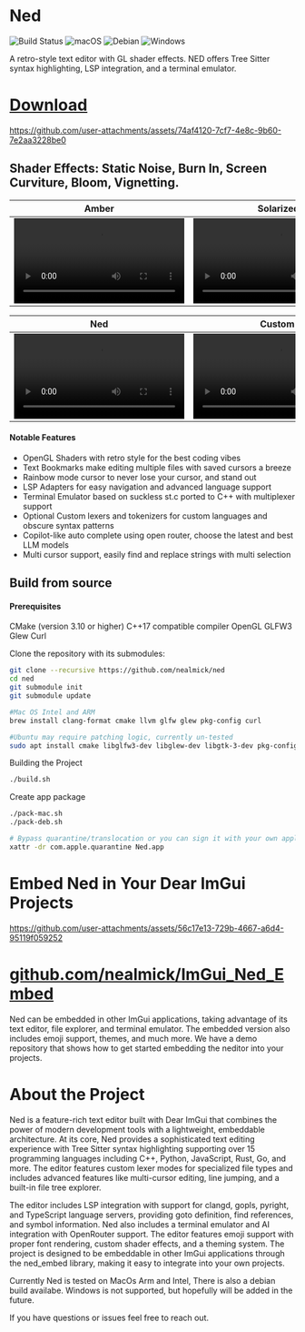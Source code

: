 # Ned 
<img src="https://github.com/nealmick/ned/actions/workflows/pack-app.yml/badge.svg" alt="Build Status">  ![macOS](https://img.shields.io/badge/macOS-✓-success?logo=apple&logoColor=white)  ![Debian](https://img.shields.io/badge/Debian-✓-success?logo=debian&logoColor=white)  ![Windows](https://img.shields.io/badge/Windows-✗%20coming%20soon-red?logo=microsoft&logoColor=white)

A retro-style text editor with GL shader effects. NED offers Tree Sitter syntax highlighting, LSP integration, and a terminal emulator.


# [Download](https://github.com/nealmick/ned/releases)

https://github.com/user-attachments/assets/74af4120-7cf7-4e8c-9b60-7e2aa3228be0

## Shader Effects:  Static Noise, Burn In, Screen Curviture, Bloom, Vignetting. 
| Amber | Solarized |
|---------|---------|
| <video src="https://github.com/user-attachments/assets/1461119f-8eef-4fe0-8564-c49ab1d0b227" width="300"></video> | <video src="https://github.com/user-attachments/assets/465204eb-cd81-4621-8a03-e5319b8a9103" width="300"></video> |

| Ned | Custom |
|---------|---------|
| <video src="https://github.com/user-attachments/assets/9f352517-2c51-4fa2-a008-84c254175326" width="300"></video> | <video src="https://github.com/user-attachments/assets/86c6810e-2507-440c-80cd-467df04483ce" width="300"></video> |




#### Notable Features
- OpenGL Shaders with retro style for the best coding vibes
- Text Bookmarks make editing multiple files with saved cursors a breeze
- Rainbow mode cursor to never lose your cursor, and stand out
- LSP Adapters for easy navigation and advanced language support
- Terminal Emulator based on suckless st.c ported to C++ with multiplexer support
- Optional Custom lexers and tokenizers for custom languages and obscure syntax patterns
- Copilot-like auto complete using open router, choose the latest and best LLM models
- Multi cursor support, easily find and replace strings with multi selection



## Build from source
#### Prerequisites
CMake (version 3.10 or higher)
C++17 compatible compiler
OpenGL
GLFW3
Glew
Curl

Clone the repository with its submodules:
```sh
git clone --recursive https://github.com/nealmick/ned
cd ned
git submodule init
git submodule update

#Mac OS Intel and ARM
brew install clang-format cmake llvm glfw glew pkg-config curl

#Ubuntu may require patching logic, currently un-tested
sudo apt install cmake libglfw3-dev libglew-dev libgtk-3-dev pkg-config build-essential libcurl4-openssl-dev clang-format mesa-utils

```

Building the Project
```sh
./build.sh

```

Create app package
```sh
./pack-mac.sh
./pack-deb.sh

# Bypass quarantine/translocation or you can sign it with your own apple dev acc
xattr -dr com.apple.quarantine Ned.app

```


# Embed Ned in Your Dear ImGui Projects

https://github.com/user-attachments/assets/56c17e13-729b-4667-a6d4-95119f059252
# [github.com/nealmick/ImGui_Ned_Embed](https://github.com/nealmick/ImGui_Ned_Embed)

Ned can be embedded in other ImGui applications, taking advantage of its text editor, file explorer, and terminal emulator. The embedded version also includes emoji support, themes, and much more. We have a demo repository that shows how to get started embedding the neditor into your projects.







# About the Project
Ned is a feature-rich text editor built with Dear ImGui that combines the power of modern development tools with a lightweight, embeddable architecture. At its core, Ned provides a sophisticated text editing experience with Tree Sitter syntax highlighting supporting over 15 programming languages including C++, Python, JavaScript, Rust, Go, and more. The editor features custom lexer modes for specialized file types and includes advanced features like multi-cursor editing, line jumping, and a built-in file tree explorer.

The editor includes LSP integration with support for clangd, gopls, pyright, and TypeScript language servers, providing goto definition, find references, and symbol information. Ned also includes a terminal emulator and AI integration with OpenRouter support. The editor features emoji support with proper font rendering, custom shader effects, and a theming system. The project is designed to be embeddable in other ImGui applications through the ned_embed library, making it easy to integrate into your own projects.

Currently Ned is tested on MacOs Arm and Intel, There is also a debian build availabe.  Windows is not supported, but hopefully will be added in the future.  

If you have questions or issues feel free to reach out.

